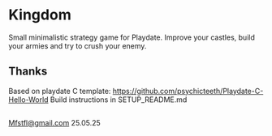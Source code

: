 # Kingdom

Small minimalistic strategy game for Playdate.
Improve your castles, build your armies and try to crush your enemy.

## Thanks
Based on playdate C template:
https://github.com/psychicteeth/Playdate-C-Hello-World
Build instructions in SETUP_README.md

##
Mfstfl@gmail.com
25.05.25